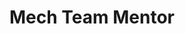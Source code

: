---
layout: post
weight: 300
name: Kyle Como
title: Mech Team Mentor
img: /assets/images/members/kyle.jpg
biography: >
  I am an undergraduate student in my 3rd year of Mechanical Engineering. My goal is to explore all of the exciting mechanical design options with my teammates and to produce prototypes. Before UBC I worked as a Mechanical Designer for 5 years. I have a diploma as a Mechanical Engineering Technologist in manufacturing from the BCIT and also as a Computer Automated Systems Technician from Thompson Rivers University. I will be conducting 3D modelling courses throughout the school year with the intent of manufacturing and prototyping.
linkedin: https://ca.linkedin.com/in/kyle-como-9524b990
---